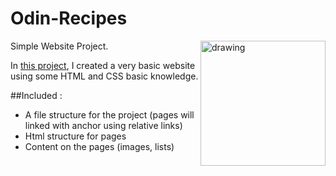 # Odin-Recipes

<img src="https://images-na.ssl-images-amazon.com/images/I/71p-uMsPA4L.jpg" alt="drawing" width="200" align="right" />
Simple Website Project.

In [this project](https://nullzeal.github.io/Odin-Recipes-HTML-Basics-Project/), I created a very basic website using some HTML and CSS basic knowledge.

##Included : 

- A file structure for the project (pages will linked with anchor using relative links)
- Html structure for pages
- Content on the pages (images, lists)
